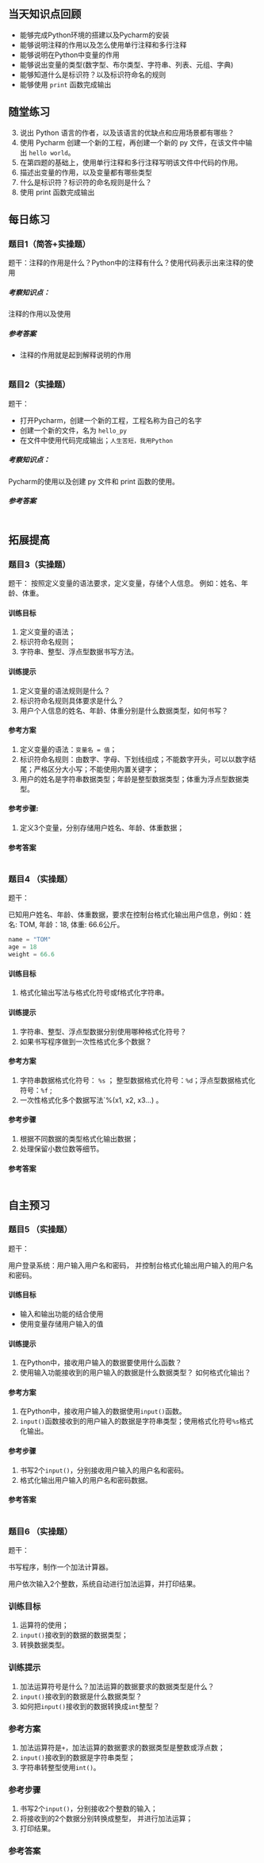 ## 当天知识点回顾

- 能够完成Python环境的搭建以及Pycharm的安装
- 能够说明注释的作用以及怎么使用单行注释和多行注释
- 能够说明在Python中变量的作用
- 能够说出变量的类型(数字型、布尔类型、字符串、列表、元组、字典)
- 能够知道什么是标识符？以及标识符命名的规则
- 能够使用 ``print`` 函数完成输出


## 随堂练习

3. 说出 Python 语言的作者，以及该语言的优缺点和应用场景都有哪些？
4. 使用 Pycharm 创建一个新的工程，再创建一个新的 py 文件，在该文件中输出 ``hello world``。
5. 在第四题的基础上，使用单行注释和多行注释写明该文件中代码的作用。
6. 描述出变量的作用，以及变量都有哪些类型
7. 什么是标识符？标识符的命名规则是什么？
8. 使用 print 函数完成输出

   


## 每日练习

### 题目1（简答+实操题）

题干：注释的作用是什么？Python中的注释有什么？使用代码表示出来注释的使用

##### 考察知识点：

注释的作用以及使用

##### 参考答案

- 注释的作用就是起到解释说明的作用

```python

```

### 题目2（实操题）

题干：

- 打开Pycharm，创建一个新的工程，工程名称为自己的名字
- 创建一个新的文件，名为 ``hello_py``
- 在文件中使用代码完成输出；``人生苦短，我用Python``

##### 考察知识点：

Pycharm的使用以及创建 py 文件和 print 函数的使用。

##### 参考答案

```python

```




## 拓展提高

### 题目3（实操题）

题干：
按照定义变量的语法要求，定义变量，存储个人信息。 例如：姓名、年龄、体重。

#### 训练目标

1. 定义变量的语法；
2. 标识符命名规则；
3. 字符串、整型、浮点型数据书写方法。

#### 训练提示

1. 定义变量的语法规则是什么？
2. 标识符命名规则具体要求是什么？
3. 用户个人信息的姓名、年龄、体重分别是什么数据类型，如何书写？

#### 参考方案

1. 定义变量的语法：`变量名 = 值`；
2. 标识符命名规则：由数字、字母、下划线组成；不能数字开头，可以以数字结尾；严格区分大小写；不能使用内置关键字；
3. 用户的姓名是字符串数据类型；年龄是整型数据类型；体重为浮点型数据类型。

#### 参考步骤:

1. 定义3个变量，分别存储用户姓名、年龄、体重数据；

#### 参考答案

```python

```


### 题目4 （实操题）

题干：

已知用户姓名、年龄、体重数据，要求在控制台格式化输出用户信息，例如：姓名: TOM,  年龄：18, 体重: 66.6公斤。

``` python
name = "TOM"
age = 18
weight = 66.6
```
#### 训练目标
1. 格式化输出写法与格式化符号或f格式化字符串。

#### 训练提示

1. 字符串、整型、浮点型数据分别使用哪种格式化符号？
2. 如果书写程序做到一次性格式化多个数据？

#### 参考方案

1. 字符串数据格式化符号： `%s` ； 整型数据格式化符号：`%d`；浮点型数据格式化符号：`%f` ;
2. 一次性格式化多个数据写法`%(x1, x2, x3…) 。

#### 参考步骤

1. 根据不同数据的类型格式化输出数据；
2. 处理保留小数位数等细节。

#### 参考答案

  ```python
  
  ```

## 自主预习

### 题目5 （实操题）

题干：

用户登录系统：用户输入用户名和密码， 并控制台格式化输出用户输入的用户名和密码。

#### 训练目标

- 输入和输出功能的结合使用
- 使用变量存储用户输入的值

#### 训练提示

1. 在Python中，接收用户输入的数据要使用什么函数？
2. 使用输入功能接收到的用户输入的数据是什么数据类型？ 如何格式化输出？

#### 参考方案

1. 在Python中，接收用户输入的数据使用`input()`函数。
2. `input()`函数接收到的用户输入的数据是字符串类型；使用格式化符号`%s`格式化输出。

#### 参考步骤

1. 书写2个`input()`，分别接收用户输入的用户名和密码。
2. 格式化输出用户输入的用户名和密码数据。

#### 参考答案

``` python

```

### 题目6 （实操题）


题干：

书写程序，制作一个加法计算器。

用户依次输入2个整数，系统自动进行加法运算，并打印结果。

### 训练目标

1. 运算符的使用；
2. `input()`接收到的数据的数据类型；
3. 转换数据类型。

### 训练提示

1. 加法运算符号是什么？加法运算的数据要求的数据类型是什么？
2. `input()`接收到的数据是什么数据类型？
3. 如何把`input()`接收到的数据转换成`int`整型？

### 参考方案

1. 加法运算符是`+`，加法运算的数据要求的数据类型是整数或浮点数；
2. `input()`接收到的数据是字符串类型；
3. 字符串转整型使用`int()`。

### 参考步骤

1. 书写2个`input()`，分别接收2个整数的输入；
2. 将接收到的2个数据分别转换成整型， 并进行加法运算；
3. 打印结果。

### 参考答案

``` python

```

### 

